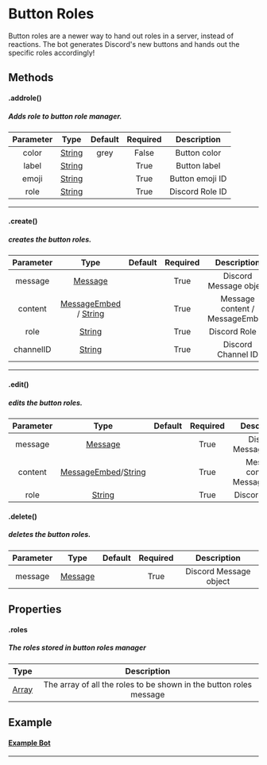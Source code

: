 # Button Roles

Button roles are a newer way to hand out roles in a server, instead of reactions. The bot generates Discord's new buttons and hands out the specific roles accordingly!

## Methods

#### .addrole()
##### Adds role to button role manager.

| **Parameter** | **Type**                                                                                          | **Default** | **Required** | **Description** |
|:-------------:|:-------------------------------------------------------------------------------------------------:|:-----------:|:------------:|:---------------:|
| color         | [String](https://developer.mozilla.org/en-US/docs/Web/JavaScript/Reference/Global_Objects/String) | grey        | False        | Button color    |
| label         | [String](https://developer.mozilla.org/en-US/docs/Web/JavaScript/Reference/Global_Objects/String) |             | True         | Button label    |
| emoji         | [String](https://developer.mozilla.org/en-US/docs/Web/JavaScript/Reference/Global_Objects/String) |             | True         | Button emoji ID |
| role          | [String](https://developer.mozilla.org/en-US/docs/Web/JavaScript/Reference/Global_Objects/String) |             | True         | Discord Role ID |

<hr>

#### .create()
##### creates the button roles.

| **Parameter** | **Type**                                                                                          | **Default** | **Required** | **Description**                |
|:-------------:|:-------------------------------------------------------------------------------------------------:|:-----------:|:------------:|:------------------------------:|
| message       | [Message](https://discord.js.org/#/docs/main/stable/class/Message) |             | True         | Discord Message object         |
| content       | [MessageEmbed](https://discord.js.org/#/docs/main/stable/class/MessageEmbed) / [String](https://developer.mozilla.org/en-US/docs/Web/JavaScript/Reference/Global_Objects/String) |             | True         | Message content / MessageEmbed |
| role          | [String](https://developer.mozilla.org/en-US/docs/Web/JavaScript/Reference/Global_Objects/String) |             | True         | Discord Role ID                |
| channelID     | [String](https://developer.mozilla.org/en-US/docs/Web/JavaScript/Reference/Global_Objects/String) |             | True         | Discord Channel ID             |

<hr>

#### .edit()
##### edits the button roles.

| **Parameter** | **Type**                                                                                          | **Default** | **Required** | **Description**                |
|:-------------:|:-------------------------------------------------------------------------------------------------:|:-----------:|:------------:|:------------------------------:|
| message       | [Message](https://discord.js.org/#/docs/main/stable/class/Message) |             | True         | Discord Message object         |
| content       | [MessageEmbed](https://discord.js.org/#/docs/main/stable/class/MessageEmbed)/[String](https://developer.mozilla.org/en-US/docs/Web/JavaScript/Reference/Global_Objects/String) |             | True         | Message content / MessageEmbed |
| role          | [String](https://developer.mozilla.org/en-US/docs/Web/JavaScript/Reference/Global_Objects/String) |             | True         | Discord Role ID                |

#### .delete()
##### deletes the button roles.

| **Parameter** | **Type**                                                                                          | **Default** | **Required** | **Description**        |
|:-------------:|:-------------------------------------------------------------------------------------------------:|:-----------:|:------------:|:----------------------:|
| message       | [Message](https://discord.js.org/#/docs/main/stable/class/Message) |             | True         | Discord Message object |

## Properties

#### .roles
##### The roles stored in button roles manager

| **Type**                                                                                        | **Description**                                                    
|:-----------------------------------------------------------------------------------------------:|:------------------------------------------------------------------:|
| [Array](https://developer.mozilla.org/en-US/docs/Web/JavaScript/Reference/Global_Objects/Array) | The array of all the roles to be shown in the button roles message |

## Example

#### [Example Bot](https://github.com/Nuggies-bot/buttonroles-example)

<hr>